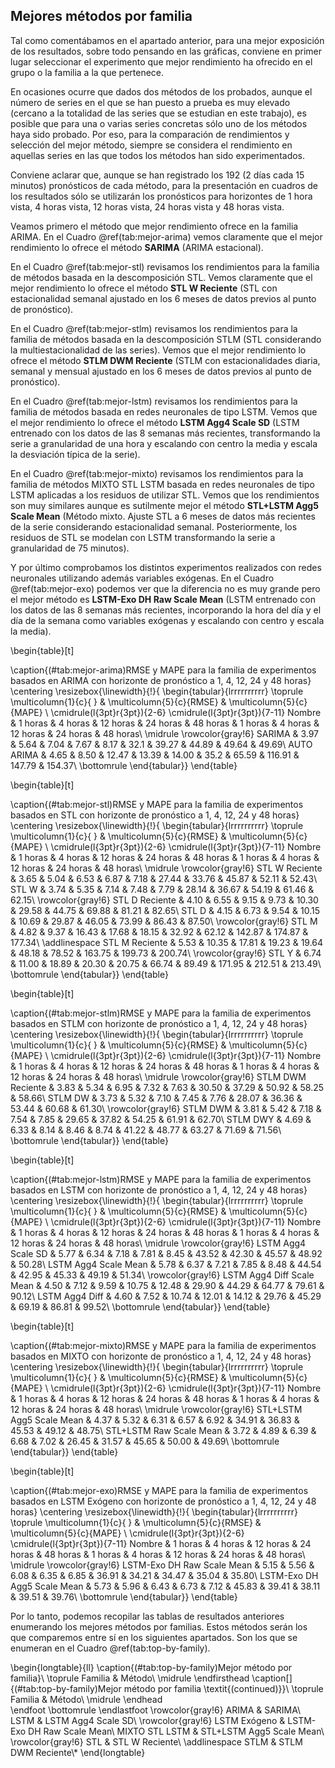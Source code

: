 


 
 

## Mejores métodos por familia

Tal como comentábamos en el apartado anterior, para una mejor exposición de los resultados, sobre todo pensando en las gráficas, conviene en primer lugar seleccionar el experimento que mejor rendimiento ha ofrecido en el grupo o la familia a la que pertenece.

En ocasiones ocurre que dados dos métodos de los probados, aunque el número de series en el que se han puesto a prueba es muy elevado (cercano a la totalidad de las series que se estudian en este trabajo), es posible que para una o varias series concretas sólo uno de los métodos haya sido probado. Por eso, para la comparación de rendimientos y selección del mejor método, siempre se considera el rendimiento en aquellas series en las que todos los métodos han sido experimentados.

Conviene aclarar que, aunque se han registrado los 192 (2 días cada 15 minutos) pronósticos de cada método, para la presentación en cuadros de los resultados sólo se utilizarán los pronósticos para horizontes de 1 hora vista, 4 horas vista, 12 horas vista, 24 horas vista y 48 horas vista.

<!-- Por otra parte, para esta selección se han cosiderado sólo los experimentos realizados en aquellas series cuyo porcentaje de fallas es relativamente bajo; aquellas que tienen menos del 10% de fallas. No obstante,  -->
<!-- # filter(d %in% (gaps %>% filter(percentageNAs<10) %>% .$device %>% unique))  -->








Veamos primero el método que mejor rendimiento ofrece en la familia ARIMA. En el Cuadro \@ref(tab:mejor-arima) vemos claramente que el mejor rendimiento lo ofrece el método **SARIMA** (ARIMA estacional). 


En el Cuadro \@ref(tab:mejor-stl) revisamos los rendimientos para la familia de métodos basada en la descomposición STL. Vemos claramente que el mejor rendimiento lo ofrece el método **STL W Reciente** (STL con estacionalidad semanal ajustado en los 6 meses de datos previos al punto de pronóstico). 


En el Cuadro \@ref(tab:mejor-stlm) revisamos los rendimientos para la familia de métodos basada en la descomposición STLM (STL considerando la multiestacionalidad de las series). Vemos  que el mejor rendimiento lo ofrece el método **STLM DWM Reciente** (STLM con estacionalidades diaria, semanal y mensual ajustado en los 6 meses de datos previos al punto de pronóstico).  


En el Cuadro \@ref(tab:mejor-lstm) revisamos los rendimientos para la familia de métodos basada en redes neuronales de tipo LSTM. Vemos  que el mejor rendimiento lo ofrece el método **LSTM Agg4 Scale SD** (LSTM entrenado con los datos de las 8 semanas más recientes, transformando la serie a granularidad de una hora y escalando con centro la media y escala la desviación típica de la serie). 



En el Cuadro \@ref(tab:mejor-mixto) revisamos los rendimientos para la familia de métodos MIXTO STL LSTM basada en redes neuronales de tipo LSTM aplicadas a los residuos de utilizar STL. Vemos que los rendimientos son muy similares aunque es sutilmente mejor el método  **STL+LSTM Agg5 Scale Mean** (Método mixto. Ajuste STL a 6 meses de datos más recientes de la serie considerando estacionalidad semanal. Posteriormente, los residuos de STL se modelan con LSTM  transformando la serie a granularidad de 75 minutos). 

Y por último comprobamos los distintos experimentos realizados con redes neuronales utilizando además variables exógenas. En el Cuadro \@ref(tab:mejor-exo) podemos ver que la diferencia no es muy grande pero el mejor método es  **LSTM-Exo DH Raw Scale Mean** (LSTM entrenado con los datos de las 8 semanas más recientes, incorporando la hora del día y el día de la semana como variables exógenas y escalando con centro y escala la media). 


\begin{table}[t]

\caption{(\#tab:mejor-arima)RMSE y MAPE para la familia de experimentos basados en ARIMA con horizonte de pronóstico a 1, 4, 12, 24 y 48 horas}
\centering
\resizebox{\linewidth}{!}{
\begin{tabular}{lrrrrrrrrrr}
\toprule
\multicolumn{1}{c}{ } & \multicolumn{5}{c}{RMSE} & \multicolumn{5}{c}{MAPE} \\
\cmidrule(l{3pt}r{3pt}){2-6} \cmidrule(l{3pt}r{3pt}){7-11}
Nombre & 1 horas & 4 horas & 12 horas & 24 horas & 48 horas & 1 horas & 4 horas & 12 horas & 24 horas & 48 horas\\
\midrule
\rowcolor{gray!6}  SARIMA & 3.97 & 5.64 & 7.04 & 7.67 & 8.17 & 32.1 & 39.27 & 44.89 & 49.64 & 49.69\\
AUTO ARIMA & 4.65 & 8.50 & 12.47 & 13.39 & 14.00 & 35.2 & 65.59 & 116.91 & 147.79 & 154.37\\
\bottomrule
\end{tabular}}
\end{table}






\begin{table}[t]

\caption{(\#tab:mejor-stl)RMSE y MAPE para la familia de experimentos basados en STL con horizonte de pronóstico a 1, 4, 12, 24 y 48 horas}
\centering
\resizebox{\linewidth}{!}{
\begin{tabular}{lrrrrrrrrrr}
\toprule
\multicolumn{1}{c}{ } & \multicolumn{5}{c}{RMSE} & \multicolumn{5}{c}{MAPE} \\
\cmidrule(l{3pt}r{3pt}){2-6} \cmidrule(l{3pt}r{3pt}){7-11}
Nombre & 1 horas & 4 horas & 12 horas & 24 horas & 48 horas & 1 horas & 4 horas & 12 horas & 24 horas & 48 horas\\
\midrule
\rowcolor{gray!6}  STL W Reciente & 3.65 & 5.04 & 6.53 & 6.87 & 7.18 & 27.44 & 33.76 & 45.87 & 52.11 & 52.43\\
STL W & 3.74 & 5.35 & 7.14 & 7.48 & 7.79 & 28.14 & 36.67 & 54.19 & 61.46 & 62.15\\
\rowcolor{gray!6}  STL D Reciente & 4.10 & 6.55 & 9.15 & 9.73 & 10.30 & 29.58 & 44.75 & 69.88 & 81.21 & 82.65\\
STL D & 4.15 & 6.73 & 9.54 & 10.15 & 10.69 & 29.87 & 46.05 & 73.99 & 86.43 & 87.50\\
\rowcolor{gray!6}  STL M & 4.82 & 9.37 & 16.43 & 17.68 & 18.15 & 32.92 & 62.12 & 142.87 & 174.87 & 177.34\\
\addlinespace
STL M Reciente & 5.53 & 10.35 & 17.81 & 19.23 & 19.64 & 48.18 & 78.52 & 163.75 & 199.73 & 200.74\\
\rowcolor{gray!6}  STL Y & 6.74 & 11.00 & 18.89 & 20.30 & 20.75 & 66.74 & 89.49 & 171.95 & 212.51 & 213.49\\
\bottomrule
\end{tabular}}
\end{table}





\begin{table}[t]

\caption{(\#tab:mejor-stlm)RMSE y MAPE para la familia de experimentos basados en STLM con horizonte de pronóstico a 1, 4, 12, 24 y 48 horas}
\centering
\resizebox{\linewidth}{!}{
\begin{tabular}{lrrrrrrrrrr}
\toprule
\multicolumn{1}{c}{ } & \multicolumn{5}{c}{RMSE} & \multicolumn{5}{c}{MAPE} \\
\cmidrule(l{3pt}r{3pt}){2-6} \cmidrule(l{3pt}r{3pt}){7-11}
Nombre & 1 horas & 4 horas & 12 horas & 24 horas & 48 horas & 1 horas & 4 horas & 12 horas & 24 horas & 48 horas\\
\midrule
\rowcolor{gray!6}  STLM DWM Reciente & 3.83 & 5.34 & 6.95 & 7.32 & 7.63 & 30.50 & 37.29 & 50.92 & 58.25 & 58.66\\
STLM DW & 3.73 & 5.32 & 7.10 & 7.45 & 7.76 & 28.07 & 36.36 & 53.44 & 60.68 & 61.30\\
\rowcolor{gray!6}  STLM DWM & 3.81 & 5.42 & 7.18 & 7.54 & 7.85 & 29.65 & 37.82 & 54.25 & 61.91 & 62.70\\
STLM DWY & 4.69 & 6.33 & 8.14 & 8.46 & 8.74 & 41.22 & 48.77 & 63.27 & 71.69 & 71.56\\
\bottomrule
\end{tabular}}
\end{table}






\begin{table}[t]

\caption{(\#tab:mejor-lstm)RMSE y MAPE para la familia de experimentos basados en LSTM con horizonte de pronóstico a 1, 4, 12, 24 y 48 horas}
\centering
\resizebox{\linewidth}{!}{
\begin{tabular}{lrrrrrrrrrr}
\toprule
\multicolumn{1}{c}{ } & \multicolumn{5}{c}{RMSE} & \multicolumn{5}{c}{MAPE} \\
\cmidrule(l{3pt}r{3pt}){2-6} \cmidrule(l{3pt}r{3pt}){7-11}
Nombre & 1 horas & 4 horas & 12 horas & 24 horas & 48 horas & 1 horas & 4 horas & 12 horas & 24 horas & 48 horas\\
\midrule
\rowcolor{gray!6}  LSTM Agg4 Scale SD & 5.77 & 6.34 & 7.18 & 7.81 & 8.45 & 43.52 & 42.30 & 45.57 & 48.92 & 50.28\\
LSTM Agg4 Scale Mean & 5.78 & 6.37 & 7.21 & 7.85 & 8.48 & 44.54 & 42.95 & 45.33 & 49.19 & 51.34\\
\rowcolor{gray!6}  LSTM Agg4 Diff Scale Mean & 4.50 & 7.12 & 9.59 & 10.75 & 12.48 & 29.90 & 44.29 & 64.77 & 79.61 & 90.12\\
LSTM Agg4 Diff & 4.60 & 7.52 & 10.74 & 12.01 & 14.12 & 29.76 & 45.29 & 69.19 & 86.81 & 99.52\\
\bottomrule
\end{tabular}}
\end{table}






\begin{table}[t]

\caption{(\#tab:mejor-mixto)RMSE y MAPE para la familia de experimentos basados en MIXTO con horizonte de pronóstico a 1, 4, 12, 24 y 48 horas}
\centering
\resizebox{\linewidth}{!}{
\begin{tabular}{lrrrrrrrrrr}
\toprule
\multicolumn{1}{c}{ } & \multicolumn{5}{c}{RMSE} & \multicolumn{5}{c}{MAPE} \\
\cmidrule(l{3pt}r{3pt}){2-6} \cmidrule(l{3pt}r{3pt}){7-11}
Nombre & 1 horas & 4 horas & 12 horas & 24 horas & 48 horas & 1 horas & 4 horas & 12 horas & 24 horas & 48 horas\\
\midrule
\rowcolor{gray!6}  STL+LSTM Agg5 Scale Mean & 4.37 & 5.32 & 6.31 & 6.57 & 6.92 & 34.91 & 36.83 & 45.53 & 49.12 & 48.75\\
STL+LSTM Raw Scale Mean & 3.72 & 4.89 & 6.39 & 6.68 & 7.02 & 26.45 & 31.57 & 45.65 & 50.00 & 49.69\\
\bottomrule
\end{tabular}}
\end{table}





\begin{table}[t]

\caption{(\#tab:mejor-exo)RMSE y MAPE para la familia de experimentos basados en LSTM Exógeno con horizonte de pronóstico a 1, 4, 12, 24 y 48 horas}
\centering
\resizebox{\linewidth}{!}{
\begin{tabular}{lrrrrrrrrrr}
\toprule
\multicolumn{1}{c}{ } & \multicolumn{5}{c}{RMSE} & \multicolumn{5}{c}{MAPE} \\
\cmidrule(l{3pt}r{3pt}){2-6} \cmidrule(l{3pt}r{3pt}){7-11}
Nombre & 1 horas & 4 horas & 12 horas & 24 horas & 48 horas & 1 horas & 4 horas & 12 horas & 24 horas & 48 horas\\
\midrule
\rowcolor{gray!6}  LSTM-Exo DH Raw Scale Mean & 5.15 & 5.56 & 6.08 & 6.35 & 6.85 & 36.91 & 34.21 & 34.47 & 35.04 & 35.80\\
LSTM-Exo DH Agg5 Scale Mean & 5.73 & 5.96 & 6.43 & 6.73 & 7.12 & 45.83 & 39.41 & 38.11 & 39.51 & 39.76\\
\bottomrule
\end{tabular}}
\end{table}

Por lo tanto, podemos recopilar las tablas de resultados anteriores enumerando los mejores métodos por familias. Estos métodos serán los que comparemos entre sí en los siguientes apartados. Son los que se enumeran en el Cuadro \@ref(tab:top-by-family).


\begin{longtable}{ll}
\caption{(\#tab:top-by-family)Mejor método por familia}\\
\toprule
Familia & Método\\
\midrule
\endfirsthead
\caption[]{(\#tab:top-by-family)Mejor método por familia \textit{(continued)}}\\
\toprule
Familia & Método\\
\midrule
\endhead
\
\endfoot
\bottomrule
\endlastfoot
\rowcolor{gray!6}  ARIMA & SARIMA\\
LSTM & LSTM Agg4 Scale SD\\
\rowcolor{gray!6}  LSTM Exógeno & LSTM-Exo DH Raw Scale Mean\\
MIXTO STL LSTM & STL+LSTM Agg5 Scale Mean\\
\rowcolor{gray!6}  STL & STL W Reciente\\
\addlinespace
STLM & STLM DWM Reciente\\*
\end{longtable}

